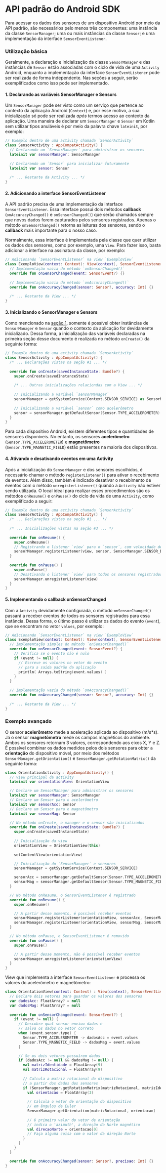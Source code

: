 # API padrão do Android SDK

Para acessar os dados dos sensores de um dispositivo Android por meio da API padrão, são necessários pelo menos três componentes:
uma instância da classe `SensorManager`; uma ou mais instâncias da classe `Sensor`; e uma implementação da interface `SensorEventListener`.

### Utilização básica

Geralmente, a declaração e inicialização da classe `SensorManager` e das instâncias de `Sensor` estão associadas com o ciclo de vida de uma `Activity` Android, enquanto a implementação da interface `SensorEventListener` pode ser realizada de forma independente.
Nas seções a seguir, serão exemplificados como isso pode ser implementado.

#### 1. Declarando as variáveis SensorManager e Sensors

Um `SensorManager` pode ser visto como um serviço que pertence ao contexto da aplicação Android (`Context`) e, por esse motivo, a sua inicialização só pode ser realizada *após* termos acesso ao contexto da aplicação.
Uma maneira de declarar um `SensorManager` e `Sensor` em Kotlin sem utilizar tipos anuláveis é por meio da palavra chave `lateinit`, por exemplo:

````kotlin
// Exemplo dentro de uma activity chamada `SensorActivity`
class SensorActivity : AppCompatActivity() {
  // Declarando um `SensorManager` para administrar os sensores
  lateinit var sensorManager: SensorManager
  
  // Declarando um `Sensor` para inicializar futuramente
  lateinit var sensor: Sensor
  
  /* ... Restante da Activity ... */
}
````

#### 2. Adicionando a interface SensorEventListener

A API padrão precisa de uma implementação da interface `SensorEventListener`.
Essa interface possui dois métodos **callback** (`onAccuracyChanged()` e `onSensorChanged()`) que serão chamados sempre que novos dados forem capturados pelos sensores registrados.
Apenas o método `onSensorChanged()` retorna as leituras dos sensores, sendo o **callback** mais importante para o nosso caso. 

Normalmente, essa interface é implementada pela classe que quer utilizar os dados dos sensores, como por exemplo, uma `View`.
Para fazer isso, basta adicionar a interface na assinatura da classe, por exemplo:

````kotlin
// Adicionando `SensorEventListener` na view `ExemploView`
class ExemploView(context: Context): View(context), SensorEventListener {
  // Implementação vazia do método `onSensorChanged()`
  override fun onSensorChanged(event: SensorEvent?) {}
  
  // Implementação vazia do método `onAccuracyChanged()`
  override fun onAccuracyChanged(sensor: Sensor?, accuracy: Int) {}
  
  /* ... Restante da View ... */
}
````

#### 3. Inicializando o SensorManager e Sensors 

Como mencionado na [seção 1](1-declarando-as-variáveis-sensormanager-e-sensors), somente é possível obter instâncias de `SensorManager` e `Sensor` quando o contexto da aplicação for devidamente inicializado.
Dessa forma, a inicialização das variáveis declaradas na primeira seção desse documento é realizada no método `onCreate()` da seguinte forma:

````kotlin
// Exemplo dentro de uma activity chamada `SensorActivity`
class SensorActivity : AppCompatActivity() {
  /* ... Declarações vistas na seção #1 ... */
  
  override fun onCreate(savedInstanceState: Bundle?) {
    super.onCreate(savedInstanceState)
    
    /* ... Outras inicializações relaciondas com a View ... */
    
    // Inicializando a variável `sensorManager`
    sensorManager = getSystemService(Context.SENSOR_SERVICE) as SensorManager
    
    // Inicializando a variável `sensor` como acelerômetro
    sensor = sensorManager.getDefaultSensor(Sensor.TYPE_ACCELEROMETER)
  }
}
````

Para cada dispositivo Android, existem diferentes tipos e quantidades de sensores disponíveis.
No entanto, os sensores **acelerômetro** (`Sensor.TYPE_ACCELEROMETER`) e **magnetômetro** (`Sensor.TYPE_MAGNETIC_FIELD`) estão presentes na maioria dos dispositivos.

#### 4. Ativando e desativando eventos em uma Activity

Após a inicialização do `SensorManager` e dos sensores escolhidos, é necessário chamar o método `registerListener()` para ativar o recebimento de eventos.
Além disso, também é indicado desativar o recebimento de eventos com o método `unregisterListener()` quando a `Activity` não estiver sendo utilizada.
O local ideal para realizar esses procedimentos são os métodos `onResume()` e `onPause()` do ciclo de vida de uma `Activity`, como exemplificado a seguir:

````kotlin
// Exemplo dentro de uma activity chamada `SensorActivity`
class SensorActivity : AppCompatActivity() {
  /* ... Declarações vistas na seção #1 ... */
  
  /* ... Inicializações vistas na seção #3 ... */
  
  override fun onResume() {
    super.onResume()
    // Registrando o listener `view` para o `sensor`, com velocidade de eventos `SENSOR_DELAY_GAME` 
    sensorManager.registerListener(view, sensor, SensorManager.SENSOR_DELAY_GAME)
  }
  
  override fun onPause() {
    super.onPause()
    // Desativando o listener `view` para todos os sensores registrados anteriormente 
    sensorManager.unregisterListener(view)
  }
}
````

#### 5. Implementando o callback onSensorChanged

Com a `Activity` devidamente configurada, o método `onSensorChanged()` passará a receber eventos de todos os sensores registrados para essa instância.
Dessa forma, o último passo é utilizar os dados do evento (`event`), que se encontram no vetor `values`, por exemplo:

````kotlin
// Adicionando `SensorEventListener` na view `ExemploView`
class ExemploView(context: Context): View(context), SensorEventListener {
  // Implementação simples do método `onSensorChanged()`
  override fun onSensorChanged(event: SensorEvent?) {
    // Verifica se o evento não é nulo
    if (event != null) {
      // Escreve os valores no vetor do evento
      // para a saída padrão da aplicação
      println( Arrays.toString(event.values) )
    }
  }
  
  // Implementação vazia do método `onAccuracyChanged()`
  override fun onAccuracyChanged(sensor: Sensor?, accuracy: Int) {}
  
  /* ... Restante da View ... */
}
````

### Exemplo avançado

O sensor **acelerômetro** mede a aceleração aplicada ao dispositivo (m/s*s).
Já o sensor **magnetômetro** mede os campos magnéticos do ambiente.
Ambos os sensores retornam 3 valores, correspondendo aos eixos X, Y e Z.
É possível combinar os dados medidos pelos dois sensores para obter a **orientação** do dispositivo móvel, por meio dos métodos `SensorManager.getOrientation()` e `SensorManager.getRotationMatrix()` da seguinte forma:

````kotlin
class OrientationActivity : AppCompatActivity() {
  // View principal da activity
  lateinit var orientationView: OrientationView

  // Declare um SensorManager para administrar os sensores
  lateinit var sensorManager: SensorManager
  // Declare um Sensor para o acelerômetro
  lateinit var sensorAcc: Sensor
  // Declare um Sensor para o magnetômetro
  lateinit var sensorMag: Sensor

  // No método onCreate, o manager e o sensor são inicializados
  override fun onCreate(savedInstanceState: Bundle?) {
    super.onCreate(savedInstanceState)
    
    // Inicialização da view
    orientationView = OrientationView(this)
    
    setContentView(orientationView)

    // Inicialização do `SensorManager` e sensores
    sensorManager = getSystemService(Context.SENSOR_SERVICE)

    sensorAcc = sensorManager.getDefaultSensor(Sensor.TYPE_ACCELEROMETER)
    sensorMag = sensorManager.getDefaultSensor(Sensor.TYPE_MAGNETIC_FIELD)
  }

  // No método onResume, o SensorEventListener é registrado
  override fun onResume() {
    super.onResume()

    // A partir desse momento, é possível receber eventos
    sensorManager.registerListener(orientationView, sensorAcc, SensorManager.SENSOR_DELAY_GAME)
    sensorManager.registerListener(orientationView, sensorMag, SensorManager.SENSOR_DELAY_GAME)
  }

  // No método onPause, o SensorEventListener é removido
  override fun onPause() {
    super.onPause()

    // A partir desse momento, não é possível receber eventos
    sensorManager.unregisterListener(orientationView)
  }
}
````

View que implementa a interface `SensorEventListener` e processa os valores do acelerômetro e magnetômetro:

````kotlin
class OrientationView(context: Context) : View(context), SensorEventListener {
  // Declare dois vetores para guardar os valores dos sensores
  var dadosAcc: FloatArray? = null
  var dadosMag: FloatArray? = null
  
  override fun onSensorChanged(event: SensorEvent?) {
    if (event != null) {
      // Descobre qual sensor enviou dados e
      // salva os dados no vetor correto
      when (event.sensor.type) {
        Sensor.TYPE_ACCELEROMETER -> dadosAcc = event.values
        Sensor.TYPE_MAGNETIC_FIELD -> dadosMag = event.values
      }

      // Se os dois vetores possuírem dados
      if (dadosAcc != null && dadosMag != null) {
        val matrizIdentidade = FloatArray(9)
        val matrizRotacional = FloatArray(9)
        
        // Calcula a matriz rotacional do dispositivo
        // a partir dos dados dos sensores
        if (SensorManager.getRotationMatrix(matrizRotacional, matrizIdentidade, dadosAcc, dadosMag)) {
          val orientacao = FloatArray(3)
        
          // Calcula o vetor de orientação do dispositivo
          // em ângulos de Euler
          SensorManager.getOrientation(matrizRotacional, orientacao)
        
          // O primeiro valor do vetor de orientação
          // indica o 'azimuth', a direção do Norte magnético
          val direcaoNorte = orientacao[0]
          // Faça alguma coisa com o valor da direção Norte
        }
      }
    }
  }

  override fun onAccuracyChanged(sensor: Sensor?, precisao: Int) {}
}
````
